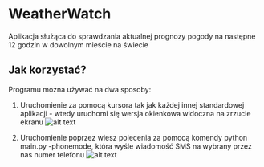 # WeatherWatch
Aplikacja służąca do sprawdzania aktualnej prognozy pogody na następne 12 godzin w dowolnym mieście na świecie

## Jak korzystać? ##
Programu można używać na dwa sposoby:

1. Uruchomienie za pomocą kursora tak jak każdej innej standardowej aplikacji - wtedy uruchomi się wersja okienkowa widoczna na zrzucie ekranu
![alt text](https://github.com/[username]/[reponame]/blob/[branch]/readme_img/WeatherWatch1.png?raw=true)

2. Uruchomienie poprzez wiesz polecenia za pomocą komendy python main.py -phonemode, która wyśle wiadomość SMS na wybrany przez nas numer telefonu
![alt text](https://github.com/[username]/[reponame]/blob/[branch]/readme_img/WeatherWatch4.png?raw=true)
